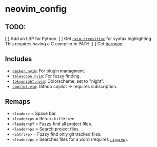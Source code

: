 # neovim_config

## TODO:
[ ] Add an LSP for Python.
[ ] Get [`nvim-treesitter`](https://github.com/nvim-treesitter/nvim-treesitter) for syntax highlighting. This requires having a C compiler in PATH.
[ ] Get [harpoon](https://github.com/ThePrimeagen/harpoon)

## Includes
* [`packer.nvim`](https://github.com/wbthomason/packer.nvim): For plugin managment.
* [`telescope.nvim`](https://github.com/nvim-telescope/telescope.nvim): For fuzzy finding.
* [`tokyonight.nvim`](https://github.com/folke/tokyonight.nvim): Colorscheme, set to "night".
* [`copilot.vim`](https://github.com/github/copilot.vim): Github copilot -> requires subscription.

## Remaps
* `<leader>` = Space bar.
* `<leader>pv` = Return to file tree.
* `<leader>pf` = Fuzzy find all project files.
* `<leader>ps` = Search project files.
* `<cntrl+p>` = Fuzzy find only git tracked files.
* `<leader>ps` = Searches files for a word (requires [`ripgrep`](https://github.com/BurntSushi/ripgrep)).
